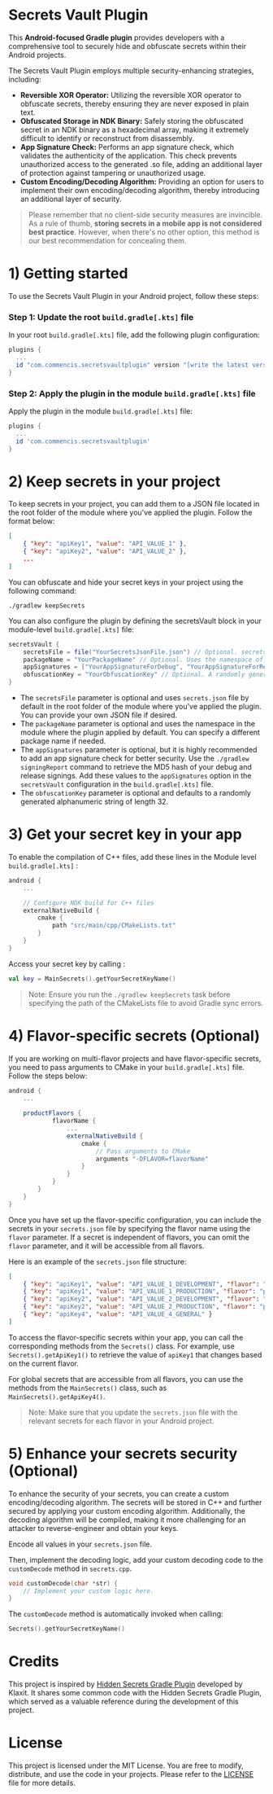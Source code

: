 # Secrets Vault Plugin

This **Android-focused Gradle plugin** provides developers with a comprehensive tool to securely hide and obfuscate secrets within their Android projects.

The Secrets Vault Plugin employs multiple security-enhancing strategies, including:
- **Reversible XOR Operator:** Utilizing the reversible XOR operator to obfuscate secrets, thereby ensuring they are never exposed in plain text.
- **Obfuscated Storage in NDK Binary:** Safely storing the obfuscated secret in an NDK binary as a hexadecimal array, making it extremely difficult to identify or reconstruct from disassembly.
- **App Signature Check:** Performs an app signature check, which validates the authenticity of the application. This check prevents unauthorized access to the generated .so file, adding an additional layer of protection against tampering or unauthorized usage.
- **Custom Encoding/Decoding Algorithm:** Providing an option for users to implement their own encoding/decoding algorithm, thereby introducing an additional layer of security.

> Please remember that no client-side security measures are invincible. As a rule of thumb, **storing secrets in a mobile app is not considered best practice**. However, when there's no other option, this method is our best recommendation for concealing them.

# 1) Getting started

To use the Secrets Vault Plugin in your Android project, follow these steps:

### Step 1: Update the root `build.gradle[.kts]` file

In your root `build.gradle[.kts]` file, add the following plugin configuration:

```gradle
plugins {
  ...
  id "com.commencis.secretsvaultplugin" version "[write the latest version]" apply false
}
```

### Step 2: Apply the plugin in the module `build.gradle[.kts]` file

Apply the plugin in the module `build.gradle[.kts]` file:

```gradle
plugins {
  ...
  id 'com.commencis.secretsvaultplugin'
}
```

# 2) Keep secrets in your project

To keep secrets in your project, you can add them to a JSON file located in the root folder of the module where you've applied the plugin.
Follow the format below:
```json
[
    { "key": "apiKey1", "value": "API_VALUE_1" },
    { "key": "apiKey2", "value": "API_VALUE_2" },
    ...
]
```

You can obfuscate and hide your secret keys in your project using the following command:
```shell
./gradlew keepSecrets
```

You can also configure the plugin by defining the secretsVault block in your module-level `build.gradle[.kts]` file:
```gradle
secretsVault {
    secretsFile = file("YourSecretsJsonFile.json") // Optional. secrets.json file in the module by default.
    packageName = "YourPackageName" // Optional. Uses the namespace of the module where the plugin is applied by default.
    appSignatures = ["YourAppSignatureForDebug", "YourAppSignatureForRelease"] // Optional. Empty by default.
    obfuscationKey = "YourObfuscationKey" // Optional. A randomly generated alphanumeric string of length 32 by default.
}
```

- The `secretsFile` parameter is optional and uses `secrets.json` file by default in the root folder of the module where you've applied the plugin. You can provide your own JSON file if desired.
- The `packageName` parameter is optional and uses the namespace in the module where the plugin applied by default. You can specify a different package name if needed.
- The `appSignatures` parameter is optional, but it is highly recommended to add an app signature check for better security. 
  Use the `./gradlew signingReport` command to retrieve the MD5 hash of your debug and release signings. Add these values to the `appSignatures` option in the `secretsVault` configuration in the `build.gradle[.kts]` file.
- The `obfuscationKey` parameter is optional and defaults to a randomly generated alphanumeric string of length 32.

# 3) Get your secret key in your app
To enable the compilation of C++ files, add these lines in the Module level `build.gradle[.kts]` :
```gradle
android {
    ...

    // Configure NDK build for C++ files
    externalNativeBuild {
        cmake {
            path "src/main/cpp/CMakeLists.txt"
        }
    }
}
```

Access your secret key by calling :
```kotlin
val key = MainSecrets().getYourSecretKeyName()
```

> Note: Ensure you run the `./gradlew keepSecrets` task before specifying the path of the CMakeLists file to avoid Gradle sync errors.


# 4) Flavor-specific secrets (Optional)
If you are working on multi-flavor projects and have flavor-specific secrets, you need to pass arguments to CMake in your `build.gradle[.kts]` file. Follow the steps below:

```gradle
android {
    ...
    
    productFlavors {
            flavorName {
                ...
                externalNativeBuild {
                    cmake {
                        // Pass arguments to CMake
                        arguments "-DFLAVOR=flavorName"
                    }
                }
            }
        }
    }
}
```
Once you have set up the flavor-specific configuration, you can include the secrets in your `secrets.json` file by specifying the flavor name using the `flavor` parameter. If a secret is independent of flavors, you can omit the `flavor` parameter, and it will be accessible from all flavors.

Here is an example of the `secrets.json` file structure:

```json
[
    { "key": "apiKey1", "value": "API_VALUE_1_DEVELOPMENT", "flavor": "dev" },
    { "key": "apiKey1", "value": "API_VALUE_1_PRODUCTION", "flavor": "prod" },
    { "key": "apiKey2", "value": "API_VALUE_2_DEVELOPMENT", "flavor": "dev" },
    { "key": "apiKey2", "value": "API_VALUE_2_PRODUCTION", "flavor": "prod" },
    { "key": "apiKey4", "value": "API_VALUE_4_GENERAL" }
]
```

To access the flavor-specific secrets within your app, you can call the corresponding methods from the `Secrets()` class. For example, use `Secrets().getApiKey1()` to retrieve the value of `apiKey1` that changes based on the current flavor.

For global secrets that are accessible from all flavors, you can use the methods from the `MainSecrets()` class, such as `MainSecrets().getApiKey4()`.

> Note: Make sure that you update the `secrets.json` file with the relevant secrets for each flavor in your Android project.

# 5) Enhance your secrets security (Optional)
To enhance the security of your secrets, you can create a custom encoding/decoding algorithm. The secrets will be stored in C++ and further secured by applying your custom encoding algorithm. Additionally, the decoding algorithm will be compiled, making it more challenging for an attacker to reverse-engineer and obtain your keys.

Encode all values in your `secrets.json` file.

Then, implement the decoding logic, add your custom decoding code to the `customDecode` method in `secrets.cpp`.
```cpp
void customDecode(char *str) {
    // Implement your custom logic here.
}
```

The `customDecode` method is automatically invoked when calling:
```kotlin
Secrets().getYourSecretKeyName()
```

# Credits
This project is inspired by [Hidden Secrets Gradle Plugin](https://github.com/klaxit/hidden-secrets-gradle-plugin) developed by Klaxit. It shares some common code with the Hidden Secrets Gradle Plugin, which served as a valuable reference during the development of this project.

# License
This project is licensed under the MIT License. You are free to modify, distribute, and use the code in your projects. Please refer to the [LICENSE](https://github.com/Commencis/secrets-vault-plugin/blob/main/LICENSE) file for more details.
